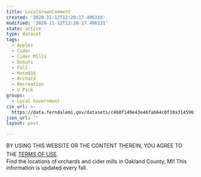```yaml
---
title: LocalGrownComment
created: '2020-11-12T12:28:17.496119'
modified: '2020-11-12T12:28:17.496131'
state: active
type: dataset
tags:
  - Apples
  - Cider
  - Cider Mills
  - Donuts
  - Fall
  - Motm916
  - Orchard
  - Recreation
  - U Pick
groups:
  - Local Government
csv_url: >-
  https://data.ferndalemi.gov/datasets/c468f149e43e46fab64c0f10a314596f_1.csv?outSR=%7B%22latestWkid%22%3A3857%2C%22wkid%22%3A102100%7D
json_url: ''
layout: post

---
```

<div>BY USING THIS WEBSITE OR THE CONTENT THEREIN, YOU AGREE TO THE <u><a href='https://www.oakgov.com/open-data-terms'>TERMS OF USE</a></u><span style='font-family: &quot;Avenir Next W01&quot;, &quot;Avenir Next W00&quot;, &quot;Avenir Next&quot;, Avenir, &quot;Helvetica Neue&quot;, Helvetica, Arial, sans-serif; font-size: 17px;'>. </span></div><div>Find the locations of orchards and cider mills in Oakland County, MI! This information is updated every fall.</div>
